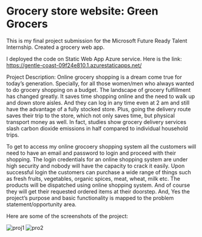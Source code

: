# Grocery store website: Green Grocers
This is my final project submission for the Microsoft Future Ready Talent Internship. Created a grocery web app.

I deployed the code on Static Web App Azure service. Here is the link: https://gentle-coast-09f24e810.1.azurestaticapps.net/

Project Description: Online grocery shopping is a dream come true for today’s generation. Specially, for all those women/men who always wanted to do grocery shopping on a budget. The landscape of grocery fulfillment has changed greatly. It saves time
shopping online and the need to walk up and down store aisles. And they can log in any time even at 2 am and still have the advantage of a fully stocked store. Plus, going the delivery route saves their trip to the store, which not only saves time, but physical transport money as well. In fact, studies show grocery delivery services slash carbon dioxide emissions in half compared to individual household trips. 

To get to access my online grocoery shopping system all the customers will need to have an email and password to login and proceed with their shopping. The login credentials for an online shopping system are under high security and nobody will have the capacity to crack it easily. Upon successful login the customers can purchase a wide range of things such as fresh fruits, vegetables, organic spices, meat, wheat, milk etc. The products will be dispatched using online shopping system. And of course they will get their requested ordered items at their doorstep. And, Yes the project’s purpose and basic functionality is mapped to the problem statement/opportunity area.

Here are some of the screenshots of the project:

![proj1](https://user-images.githubusercontent.com/105461062/190917774-934f7f12-f9ff-4eb0-b12d-ce8fa0b7ffac.png)
![pro2](https://user-images.githubusercontent.com/105461062/190917778-c3099463-389b-41a6-b755-e4fdd94ccb13.png)
